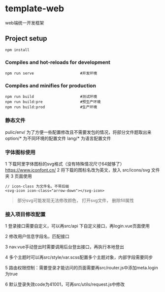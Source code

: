 # template-web

web端统一开发框架

## Project setup

```
npm install
```

### Compiles and hot-reloads for development

```
npm run serve                     #开发环境
```

### Compiles and minifies for production

```
npm run build                     #测试环境
npm run build:pre                 #预生产环境
npm run build:prod                #生产环境
```

### 静态文件

pulic/env/  为了方便一些配置修改且不需要发包的情况，将部分文件题取出来
option/* 为不同环境的配置文件
lang/*   为语言配置文件

### 字体图标使用

1 下载阿里字体图标的svg格式（没有特殊情况尺寸64就够了）https://www.iconfont.cn/
2 将下载的图标名改为英文，放入 src/icons/svg 文件夹
3 页面使用

```
// icon-class 为文件名，不带后缀
<svg-icon icon-class="arrow-down"></svg-icon> 
```

> 部分svg可能发现无法修改颜色， 打开svg文件， 删除fill属性

### 接入项目修改配置

1 登录接口需要自定义，可以再src/api 下自定义接口，再login.vue页面使用

2 修改用户信息字段名，匹配接口

3 nav.vue手动登出时需要调用后台登出接口，再执行本地登出

4 多个主题时可以再src/style/var.scss配置多个主题对象，内部字段需要同步

5 路由权限控制：需要登录才能访问的页面需要再src/router.js中添加meta.login为true

6 默认登录失效code为41001，可再src/utils/request.js中修改
